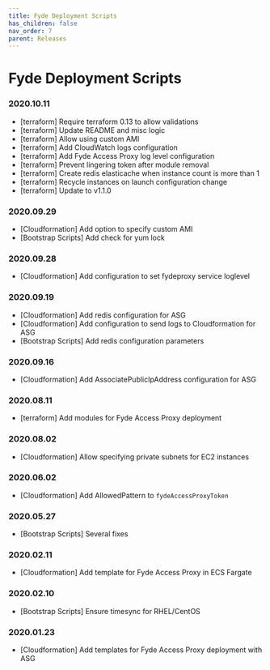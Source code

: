```yaml
---
title: Fyde Deployment Scripts
has_children: false
nav_order: 7
parent: Releases
---
```

# Fyde Deployment Scripts

### 2020.10.11

- [terraform] Require terraform 0.13 to allow validations
- [terraform] Update README and misc logic
- [terraform] Allow using custom AMI
- [terraform] Add CloudWatch logs configuration
- [terraform] Add Fyde Access Proxy log level configuration
- [terraform] Prevent lingering token after module removal
- [terraform] Create redis elasticache when instance count is more than 1
- [terraform] Recycle instances on launch configuration change
- [terraform] Update to v1.1.0

### 2020.09.29

- [Cloudformation] Add option to specify custom AMI
- [Bootstrap Scripts] Add check for yum lock

### 2020.09.28

- [Cloudformation] Add configuration to set fydeproxy service loglevel

### 2020.09.19

- [Cloudformation] Add redis configuration for ASG
- [Cloudformation] Add configuration to send logs to Cloudformation for ASG
- [Bootstrap Scripts] Add redis configuration parameters

### 2020.09.16

- [Cloudformation] Add AssociatePublicIpAddress configuration for ASG

### 2020.08.11

- [terraform] Add modules for Fyde Access Proxy deployment

### 2020.08.02

- [Cloudformation] Allow specifying private subnets for EC2 instances

### 2020.06.02

- [Cloudformation] Add AllowedPattern to `fydeAccessProxyToken`

### 2020.05.27

- [Bootstrap Scripts]  Several fixes

### 2020.02.11

- [Cloudformation] Add template for Fyde Access Proxy in ECS Fargate

### 2020.02.10

- [Bootstrap Scripts] Ensure timesync for RHEL/CentOS

### 2020.01.23

- [Cloudformation] Add templates for Fyde Access Proxy deployment with ASG
